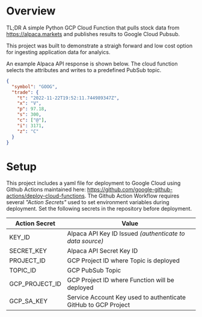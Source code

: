 # Overview

TL;DR
A simple Python GCP Cloud Function that pulls stock data from https://alpaca.markets and publishes results to Google Cloud Pubsub.

This project was built to demonstrate a straigh forward and low cost option for ingesting application data for analyics.

An example Alpaca API response is shown below. The cloud function selects the attributes and writes to a predefined PubSub topic.

```json
{
  "symbol": "GOOG",
  "trade": {
    "t": "2022-11-22T19:52:11.744989347Z",
    "x": "V",
    "p": 97.18,
    "s": 300,
    "c": ["@"],
    "i": 3171,
    "z": "C"
  }
}
```

# Setup

This project includes a yaml file for deployment to Google Cloud using Github Actions maintained here: https://github.com/google-github-actions/deploy-cloud-functions. The Github Action Workflow requires several _"Action Secrets"_ used to set environment variables during deployment. Set the following secrets in the repository before deployment.

| Action Secret  | Value                                                          |
| -------------- | -------------------------------------------------------------- |
| KEY_ID         | Alpaca API Key ID Issued _(authenticate to data source)_       |
| SECRET_KEY     | Alpaca API Secret Key ID                                       |
| PROJECT_ID     | GCP Project ID where Topic is deployed                         |
| TOPIC_ID       | GCP PubSub Topic                                               |
| GCP_PROJECT_ID | GCP Project ID where Function will be deployed                 |
| GCP_SA_KEY     | Service Account Key used to authenticate GitHub to GCP Project |
